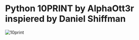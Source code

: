 # Python 10PRINT by AlphaOtt3r inspiered by Daniel Shiffman

![10print](https://user-images.githubusercontent.com/26748194/31061389-335001d8-a721-11e7-82a7-8b1157fd2314.PNG)
